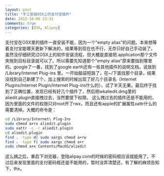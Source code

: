 ```yaml
---
layout: post
title: "手工安装OSX上的支付宝插件"
date: 2012-10-06 22:31
comments: true
categories: [OSX, Alipay]
---
```

支付宝在OSX里的插件一直安装不能，因为一个"empty alias"的问题。本来想等着支付宝能哪天更新下解决的，结果等到现在也不行，无奈只好自己手动装了。
虽然没仔细研究过OSX上的软件安装流程，但大概是直接把.application那个文件夹拖到目标目录就可以了。所以需要先知道那个"empty alias"原来要指到哪里的。google了一番，找到了google earth还有一些其他插件的说明文档，说放到 /Library/Internet Plug-ins 里。一开始脑袋短路了，在~/下面找那个目录，结果没找到自己新建了个，加上搜索的时候出现了好几个目录名（Internet Plugins/Internet Plugin/Internet
Plug-ins什么的），试了半天无果。最后终于找到了正确位置，发现已经有好几个插件了，然后把wkaliedit.dmg里的aliedit.plugin直接拽过去，当然要提下权限。
这么拽过去的插件还是不能用的，因为里面的文件的权限只对root开了rwx，而且还有apple的扩展属性xattr什么的需要清掉。大概的命令是：
``` bash
cd /Library/Internet\ Plug-Ins
sudo chmod a+rx aliedit.plugin
sudo xattr -c -r aliedit.plugin
cd aliedit.plugin
find . -type d| sudo xargs chmod a+rw
find . -type f| sudo xargs chmod a+r
sudo chmod a+x Contents/MacOS/aliedit
```
这么搞之后，重启下浏览器，登陆alipay.com的时候的密码框应该就能用了。不过后来发现里面的支付密码框还是不能用的，暂时没弄清楚还，有了解的麻烦告知下，thx。

